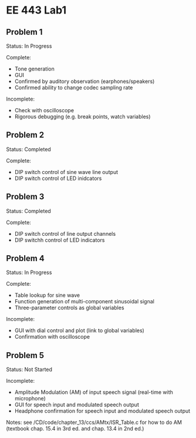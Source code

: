 # EE 443 Lab1

## Problem 1
Status: In Progress

Complete:
- Tone generation
- GUI
- Confirmed by auditory observation (earphones/speakers)
- Confirmed ability to change codec sampling rate

Incomplete:
- Check with oscilloscope
- Rigorous debugging (e.g. break points, watch variables)

## Problem 2
Status: Completed

Complete:
- DIP switch control of sine wave line output
- DIP switch control of LED inidcators

## Problem 3
Status: Completed

Complete:
- DIP switch control of line output channels
- DIP switchh control of LED indicators

## Problem 4
Status: In Progress

Complete:
- Table lookup for sine wave
- Function generation of multi-component sinusoidal signal
- Three-parameter controls as global variables

Incomplete:
- GUI with dial control and plot (link to global variables)
- Confirmation with oscilloscope

## Problem 5
Status: Not Started

Incomplete:
- Amplitude Modulation (AM) of input speech signal (real-time with microphone)
- GUI for speech input and modulated speech output
- Headphone confirmation for speech input and modulated speech output

Notes: see /CD/code/chapter_13/ccs/AMtx/ISR_Table.c for how to do AM (textbook chap. 15.4 in 3rd ed. and chap. 13.4 in 2nd ed.)
